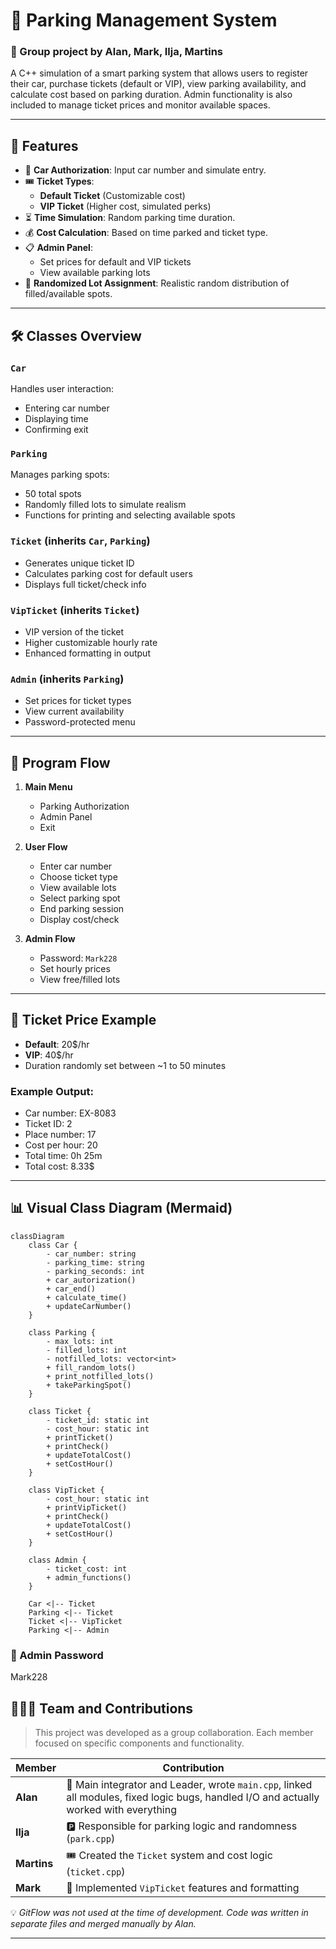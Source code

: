 # 🚗 Parking Management System

### 👥 Group project by Alan, Mark, Ilja, Martins

A C++ simulation of a smart parking system that allows users to register their car, purchase tickets (default or VIP), view parking availability, and calculate cost based on parking duration. Admin functionality is also included to manage ticket prices and monitor available spaces.

---

## 🧩 Features

- 🔐 **Car Authorization**: Input car number and simulate entry.
- 🎟️ **Ticket Types**:
  - **Default Ticket** (Customizable cost)
  - **VIP Ticket** (Higher cost, simulated perks)
- ⏳ **Time Simulation**: Random parking time duration.
- 💰 **Cost Calculation**: Based on time parked and ticket type.
- 📋 **Admin Panel**:
  - Set prices for default and VIP tickets
  - View available parking lots
- 📍 **Randomized Lot Assignment**: Realistic random distribution of filled/available spots.

---

## 🛠️ Classes Overview

### `Car`
Handles user interaction:
- Entering car number
- Displaying time
- Confirming exit

### `Parking`
Manages parking spots:
- 50 total spots
- Randomly filled lots to simulate realism
- Functions for printing and selecting available spots

### `Ticket` (inherits `Car`, `Parking`)
- Generates unique ticket ID
- Calculates parking cost for default users
- Displays full ticket/check info

### `VipTicket` (inherits `Ticket`)
- VIP version of the ticket
- Higher customizable hourly rate
- Enhanced formatting in output

### `Admin` (inherits `Parking`)
- Set prices for ticket types
- View current availability
- Password-protected menu

---

## 🧪 Program Flow

1. **Main Menu**
    - Parking Authorization
    - Admin Panel
    - Exit

2. **User Flow**
    - Enter car number
    - Choose ticket type
    - View available lots
    - Select parking spot
    - End parking session
    - Display cost/check

3. **Admin Flow**
    - Password: `Mark228`
    - Set hourly prices
    - View free/filled lots

---

## 🧮 Ticket Price Example

- **Default**: 20$/hr  
- **VIP**: 40$/hr  
- Duration randomly set between ~1 to 50 minutes

### Example Output:

- Car number: EX-8083
- Ticket ID: 2
- Place number: 17
- Cost per hour: 20
- Total time: 0h 25m
- Total cost: 8.33$

---

## 📊 Visual Class Diagram (Mermaid)

```mermaid
classDiagram
    class Car {
        - car_number: string
        - parking_time: string
        - parking_seconds: int
        + car_autorization()
        + car_end()
        + calculate_time()
        + updateCarNumber()
    }

    class Parking {
        - max_lots: int
        - filled_lots: int
        - notfilled_lots: vector<int>
        + fill_random_lots()
        + print_notfilled_lots()
        + takeParkingSpot()
    }

    class Ticket {
        - ticket_id: static int
        - cost_hour: static int
        + printTicket()
        + printCheck()
        + updateTotalCost()
        + setCostHour()
    }

    class VipTicket {
        - cost_hour: static int
        + printVipTicket()
        + printCheck()
        + updateTotalCost()
        + setCostHour()
    }

    class Admin {
        - ticket_cost: int
        + admin_functions()
    }

    Car <|-- Ticket
    Parking <|-- Ticket
    Ticket <|-- VipTicket
    Parking <|-- Admin
```

### 🔑 Admin Password
Mark228

## 👨‍👩‍👦 Team and Contributions

> This project was developed as a group collaboration. Each member focused on specific components and functionality.

| Member     | Contribution                              |
|------------|-------------------------------------------|
| **Alan**   | 🔧 Main integrator and Leader, wrote `main.cpp`, linked all modules, fixed logic bugs, handled I/O and actually worked with everything |
| **Ilja**   | 🅿️ Responsible for parking logic and randomness (`park.cpp`) |
| **Martins**| 🎟️ Created the `Ticket` system and cost logic (`ticket.cpp`) |
| **Mark**   | 💎 Implemented `VipTicket` features and formatting |

💡 *GitFlow was not used at the time of development. Code was written in separate files and merged manually by Alan.*

---
